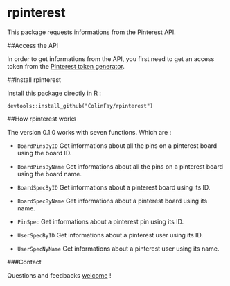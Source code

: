 # rpinterest
This package requests informations from the Pinterest API.

##Access the API 

In order to get informations from the API, you first need to get an access token from the [Pinterest token generator](https://developers.pinterest.com/tools/access_token/).

##Install rpinterest

Install this package directly in R : 

```{r}
devtools::install_github("ColinFay/rpinterest")
```

##How rpinterest works

The version 0.1.0 works with seven functions. Which are :  

* `BoardPinsByID` Get informations about all the pins on a pinterest board using the board ID.

* `BoardPinsByName` Get informations about all the pins on a pinterest board using the board name.

* `BoardSpecByID` Get informations about a pinterest board using its ID.

* `BoardSpecByName` Get informations about a pinterest board using its name.

* `PinSpec` Get informations about a pinterest pin using its ID.

* `UserSpecByID` Get informations about a pinterest user using its ID.

* `UserSpecNyName` Get informations about a pinterest user using its name.

###Contact

Questions and feedbacks [welcome](mailto:contact@colinfay.me) !
